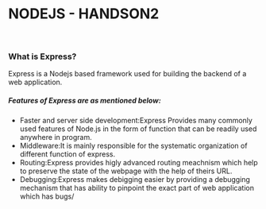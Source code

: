 <h1>NODEJS - HANDSON2</h1>
</br>
<h3>What is Express?</h3>
<p>Express is a Nodejs based framework used for building the backend of a web application.</p>
<h5>Features of Express are as mentioned below:</h5>
<ul>
<li>Faster and server side development:Express Provides many commonly used features of Node.js in the form of function that can be readily used anywhere in program.</li>
<li>Middleware:It is mainly responsible for the systematic organization of different function of express.</li>
<li>Routing:Express provides higly advanced routing meachnism which help to preserve the state of the webpage with the help of theirs URL.</li>
<li>Debugging:Express makes debigging easier by providing a debugging mechanism that has ability to pinpoint the exact part of web application which has bugs/</li>
</ul>

